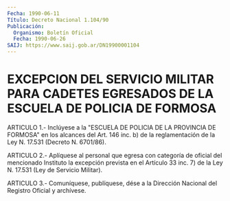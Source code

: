 ```yaml
---
Fecha: 1990-06-11
Título: Decreto Nacional 1.104/90
Publicación:
  Organismo: Boletín Oficial
  Fecha: 1990-06-26
SAIJ: https://www.saij.gob.ar/DN19900001104
---
```

# EXCEPCION  DEL  SERVICIO  MILITAR  PARA  CADETES  EGRESADOS  DE  LA ESCUELA DE POLICIA DE FORMOSA

<a id="1"></a>
ARTICULO 1.- Inclúyese a la "ESCUELA DE POLICIA DE LA PROVINCIA DE FORMOSA" en los alcances del Art. 146 inc. b) de la reglamentación    de   la  Ley  N.  17.531  (Decreto  N.  6701/86).

<a id="2"></a>
ARTICULO 2.- Aplíquese al personal que egresa con categoría de oficial  del  mencionado  Instituto  la  excepción  prevista  en el Artículo  33 inc. 7) de la Ley N. 17.531 (Ley de Servicio Militar).

<a id="3"></a>
ARTICULO  3.-  Comuníquese,  publíquese,  dése  a la Dirección Nacional del Registro Oficial y archívese.